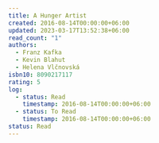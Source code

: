 ```yaml
---
title: A Hunger Artist
created: 2016-08-14T00:00:00+06:00
updated: 2023-03-17T13:52:38+06:00
read_count: "1"
authors:
  - Franz Kafka
  - Kevin Blahut
  - Helena Vlčnovská
isbn10: 8090217117
rating: 5
log:
  - status: Read
    timestamp: 2016-08-14T00:00:00+06:00
  - status: To Read
    timestamp: 2016-08-14T00:00:00+06:00
status: Read
---
```



